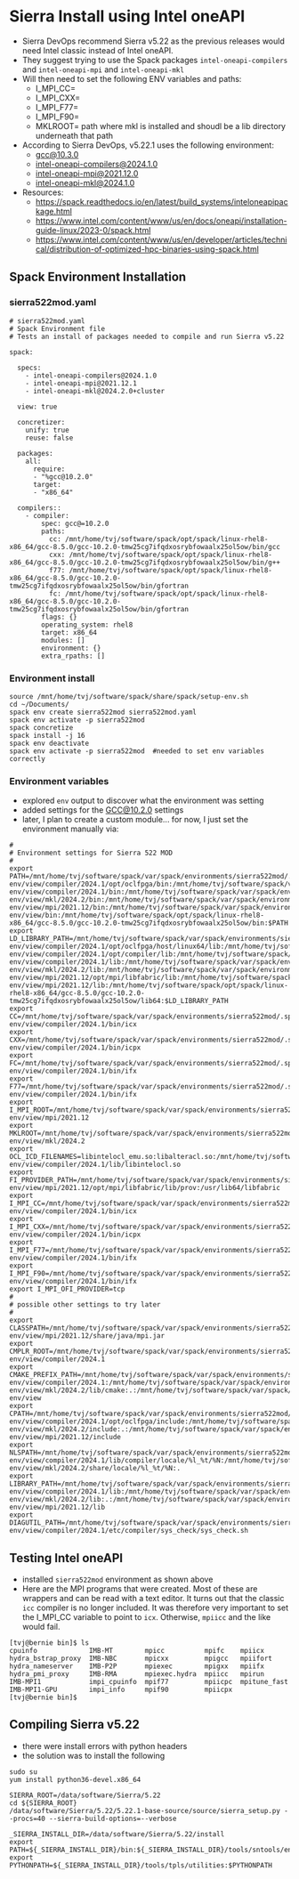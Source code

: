 # Sierra Install using Intel oneAPI
* Sierra DevOps recommend Sierra v5.22 as the previous releases would need Intel classic instead of Intel oneAPI.
* They suggest trying to use the Spack packages `intel-oneapi-compilers` and `intel-oneapi-mpi` and `intel-oneapi-mkl`
* Will then need to set the following ENV variables and paths:
    - I_MPI_CC=
    - I_MPI_CXX=
    - I_MPI_F77=
    - I_MPI_F90=
    - MKLROOT= path where mkl is installed and shoudl be a lib directory underneath that path
* According to Sierra DevOps, v5.22.1 uses the following environment:
  - gcc@10.3.0
  - intel-oneapi-compilers@2024.1.0
  - intel-oneapi-mpi@2021.12.0
  - intel-oneapi-mkl@2024.1.0
* Resources:
  - https://spack.readthedocs.io/en/latest/build_systems/inteloneapipackage.html
  - https://www.intel.com/content/www/us/en/docs/oneapi/installation-guide-linux/2023-0/spack.html
  - https://www.intel.com/content/www/us/en/developer/articles/technical/distribution-of-optimized-hpc-binaries-using-spack.html

## Spack Environment Installation

### sierra522mod.yaml
```
# sierra522mod.yaml
# Spack Environment file
# Tests an install of packages needed to compile and run Sierra v5.22

spack:

  specs: 
    - intel-oneapi-compilers@2024.1.0
    - intel-oneapi-mpi@2021.12.1
    - intel-oneapi-mkl@2024.2.0+cluster

  view: true
 
  concretizer:
    unify: true
    reuse: false

  packages:
    all:
      require:
      - "%gcc@10.2.0"
      target:
      - "x86_64"

  compilers::
    - compiler:
        spec: gcc@=10.2.0
        paths:
          cc: /mnt/home/tvj/software/spack/opt/spack/linux-rhel8-x86_64/gcc-8.5.0/gcc-10.2.0-tmw25cg7ifqdxosrybfowaalx25ol5ow/bin/gcc
          cxx: /mnt/home/tvj/software/spack/opt/spack/linux-rhel8-x86_64/gcc-8.5.0/gcc-10.2.0-tmw25cg7ifqdxosrybfowaalx25ol5ow/bin/g++
          f77: /mnt/home/tvj/software/spack/opt/spack/linux-rhel8-x86_64/gcc-8.5.0/gcc-10.2.0-tmw25cg7ifqdxosrybfowaalx25ol5ow/bin/gfortran
          fc: /mnt/home/tvj/software/spack/opt/spack/linux-rhel8-x86_64/gcc-8.5.0/gcc-10.2.0-tmw25cg7ifqdxosrybfowaalx25ol5ow/bin/gfortran
        flags: {}
        operating_system: rhel8
        target: x86_64
        modules: []
        environment: {}
        extra_rpaths: []
```


### Environment install
```
source /mnt/home/tvj/software/spack/share/spack/setup-env.sh
cd ~/Documents/
spack env create sierra522mod sierra522mod.yaml
spack env activate -p sierra522mod
spack concretize
spack install -j 16
spack env deactivate
spack env activate -p sierra522mod  #needed to set env variables correctly
```

### Environment variables
* explored `env` output to discover what the environment was setting
* added settings for the GCC@10.2.0 settings
* later, I plan to create a custom module... for now, I just set the environment manually via:

```
#
# Environment settings for Sierra 522 MOD
#
export PATH=/mnt/home/tvj/software/spack/var/spack/environments/sierra522mod/.spack-env/view/compiler/2024.1/opt/oclfpga/bin:/mnt/home/tvj/software/spack/var/spack/environments/sierra522mod/.spack-env/view/compiler/2024.1/bin:/mnt/home/tvj/software/spack/var/spack/environments/sierra522mod/.spack-env/view/mkl/2024.2/bin:/mnt/home/tvj/software/spack/var/spack/environments/sierra522mod/.spack-env/view/mpi/2021.12/bin:/mnt/home/tvj/software/spack/var/spack/environments/sierra522mod/.spack-env/view/bin:/mnt/home/tvj/software/spack/opt/spack/linux-rhel8-x86_64/gcc-8.5.0/gcc-10.2.0-tmw25cg7ifqdxosrybfowaalx25ol5ow/bin:$PATH
export LD_LIBRARY_PATH=/mnt/home/tvj/software/spack/var/spack/environments/sierra522mod/.spack-env/view/compiler/2024.1/opt/oclfpga/host/linux64/lib:/mnt/home/tvj/software/spack/var/spack/environments/sierra522mod/.spack-env/view/compiler/2024.1/opt/compiler/lib:/mnt/home/tvj/software/spack/var/spack/environments/sierra522mod/.spack-env/view/compiler/2024.1/lib:/mnt/home/tvj/software/spack/var/spack/environments/sierra522mod/.spack-env/view/mkl/2024.2/lib:/mnt/home/tvj/software/spack/var/spack/environments/sierra522mod/.spack-env/view/mpi/2021.12/opt/mpi/libfabric/lib:/mnt/home/tvj/software/spack/var/spack/environments/sierra522mod/.spack-env/view/mpi/2021.12/lib:/mnt/home/tvj/software/spack/opt/spack/linux-rhel8-x86_64/gcc-8.5.0/gcc-10.2.0-tmw25cg7ifqdxosrybfowaalx25ol5ow/lib64:$LD_LIBRARY_PATH
export CC=/mnt/home/tvj/software/spack/var/spack/environments/sierra522mod/.spack-env/view/compiler/2024.1/bin/icx
export CXX=/mnt/home/tvj/software/spack/var/spack/environments/sierra522mod/.spack-env/view/compiler/2024.1/bin/icpx
export FC=/mnt/home/tvj/software/spack/var/spack/environments/sierra522mod/.spack-env/view/compiler/2024.1/bin/ifx
export F77=/mnt/home/tvj/software/spack/var/spack/environments/sierra522mod/.spack-env/view/compiler/2024.1/bin/ifx
export I_MPI_ROOT=/mnt/home/tvj/software/spack/var/spack/environments/sierra522mod/.spack-env/view/mpi/2021.12
export MKLROOT=/mnt/home/tvj/software/spack/var/spack/environments/sierra522mod/.spack-env/view/mkl/2024.2
export OCL_ICD_FILENAMES=libintelocl_emu.so:libalteracl.so:/mnt/home/tvj/software/spack/var/spack/environments/sierra522mod/.spack-env/view/compiler/2024.1/lib/libintelocl.so
export FI_PROVIDER_PATH=/mnt/home/tvj/software/spack/var/spack/environments/sierra522mod/.spack-env/view/mpi/2021.12/opt/mpi/libfabric/lib/prov:/usr/lib64/libfabric
export I_MPI_CC=/mnt/home/tvj/software/spack/var/spack/environments/sierra522mod/.spack-env/view/compiler/2024.1/bin/icx
export I_MPI_CXX=/mnt/home/tvj/software/spack/var/spack/environments/sierra522mod/.spack-env/view/compiler/2024.1/bin/icpx
export I_MPI_F77=/mnt/home/tvj/software/spack/var/spack/environments/sierra522mod/.spack-env/view/compiler/2024.1/bin/ifx
export I_MPI_F90=/mnt/home/tvj/software/spack/var/spack/environments/sierra522mod/.spack-env/view/compiler/2024.1/bin/ifx
export I_MPI_OFI_PROVIDER=tcp
#
# possible other settings to try later
#
export CLASSPATH=/mnt/home/tvj/software/spack/var/spack/environments/sierra522mod/.spack-env/view/mpi/2021.12/share/java/mpi.jar
export CMPLR_ROOT=/mnt/home/tvj/software/spack/var/spack/environments/sierra522mod/.spack-env/view/compiler/2024.1
export CMAKE_PREFIX_PATH=/mnt/home/tvj/software/spack/var/spack/environments/sierra522mod/.spack-env/view/compiler/2024.1:/mnt/home/tvj/software/spack/var/spack/environments/sierra522mod/.spack-env/view/mkl/2024.2/lib/cmake:.:/mnt/home/tvj/software/spack/var/spack/environments/sierra522mod/.spack-env/view
export CPATH=/mnt/home/tvj/software/spack/var/spack/environments/sierra522mod/.spack-env/view/compiler/2024.1/opt/oclfpga/include:/mnt/home/tvj/software/spack/var/spack/environments/sierra522mod/.spack-env/view/mkl/2024.2/include:.:/mnt/home/tvj/software/spack/var/spack/environments/sierra522mod/.spack-env/view/mpi/2021.12/include
export NLSPATH=/mnt/home/tvj/software/spack/var/spack/environments/sierra522mod/.spack-env/view/compiler/2024.1/lib/compiler/locale/%l_%t/%N:/mnt/home/tvj/software/spack/var/spack/environments/sierra522mod/.spack-env/view/mkl/2024.2/share/locale/%l_%t/%N:.
export LIBRARY_PATH=/mnt/home/tvj/software/spack/var/spack/environments/sierra522mod/.spack-env/view/compiler/2024.1/lib:/mnt/home/tvj/software/spack/var/spack/environments/sierra522mod/.spack-env/view/mkl/2024.2/lib:.:/mnt/home/tvj/software/spack/var/spack/environments/sierra522mod/.spack-env/view/mpi/2021.12/lib
export DIAGUTIL_PATH=/mnt/home/tvj/software/spack/var/spack/environments/sierra522mod/.spack-env/view/compiler/2024.1/etc/compiler/sys_check/sys_check.sh
```



## Testing Intel oneAPI
* installed `sierra522mod` environment as shown above
* Here are the MPI programs that were created.  Most of these are wrappers and can be read with a text editor.  It turns out that the classic `icc` compiler is no longer included.  It was therefore very important to set the I_MPI_CC variable to point to `icx`.  Otherwise, `mpiicc` and the like would fail.

```
[tvj@bernie bin]$ ls
cpuinfo             IMB-MT        mpicc          mpifc    mpiicx
hydra_bstrap_proxy  IMB-NBC       mpicxx         mpigcc   mpiifort
hydra_nameserver    IMB-P2P       mpiexec        mpigxx   mpiifx
hydra_pmi_proxy     IMB-RMA       mpiexec.hydra  mpiicc   mpirun
IMB-MPI1            impi_cpuinfo  mpif77         mpiicpc  mpitune_fast
IMB-MPI1-GPU        impi_info     mpif90         mpiicpx
[tvj@bernie bin]$ 
```





## Compiling Sierra v5.22
* there were install errors with python headers
* the solution was to install the following
```
sudo su
yum install python36-devel.x86_64
```
```
SIERRA_ROOT=/data/software/Sierra/5.22
cd ${SIERRA_ROOT}
/data/software/Sierra/5.22/5.22.1-base-source/source/sierra_setup.py --procs=40 --sierra-build-options=--verbose
```



```
_SIERRA_INSTALL_DIR=/data/software/Sierra/5.22/install
export PATH=${_SIERRA_INSTALL_DIR}/bin:${_SIERRA_INSTALL_DIR}/tools/sntools/engine:${_SIERRA_INSTALL_DIR}/tools/contrib/bin:${_SIERRA_INSTALL_DIR}/tools/sntools/job_scripts:${_SIERRA_INSTALL_DIR}/apps/bin:$PATH
export PYTHONPATH=${_SIERRA_INSTALL_DIR}/tools/tpls/utilities:$PYTHONPATH
```
